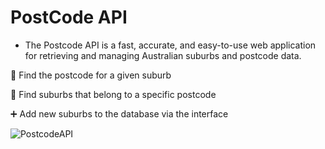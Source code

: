 # PostCode API

- The Postcode API is a fast, accurate, and easy-to-use web application for retrieving and managing Australian suburbs and postcode data.

🔎 Find the postcode for a given suburb

📍 Find suburbs that belong to a specific postcode

➕ Add new suburbs to the database via the interface

![PostcodeAPI](<img width="807" height="585" alt="Image" src="https://github.com/user-attachments/assets/fb9d6d8d-6d6a-452e-a5f1-14bbc299f944" />)
